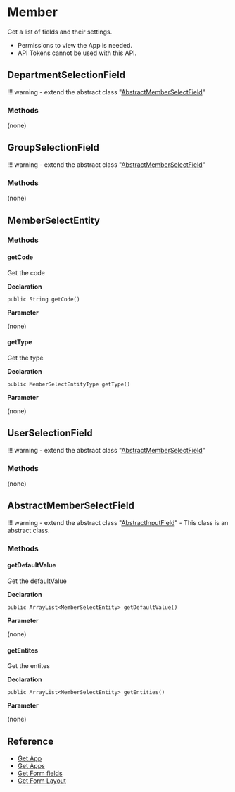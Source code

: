 # Member

Get a list of fields and their settings.

- Permissions to view the App is needed.
- API Tokens cannot be used with this API.

## DepartmentSelectionField

!!! warning
    - extend the abstract class  "[AbstractMemberSelectField](#abstractmemberselectfield)"

### Methods

(none)

## GroupSelectionField

!!! warning
    - extend the abstract class  "[AbstractMemberSelectField](#abstractmemberselectfield)"

### Methods

(none)

## MemberSelectEntity

### Methods

#### getCode

Get the code

**Declaration**
```
public String getCode()
```

**Parameter**

(none)

#### getType

Get the type

**Declaration**
```
public MemberSelectEntityType getType()
```

**Parameter**

(none)

## UserSelectionField

!!! warning
    - extend the abstract class  "[AbstractMemberSelectField](#abstractmemberselectfield)"

### Methods

(none)

## AbstractMemberSelectField

!!! warning
    - extend the abstract class "[AbstractInputField](../form-fields-input/#abstractinputfield.md)"
    - This class is an abstract class.

### Methods

#### getDefaultValue

Get the defaultValue

**Declaration**
```
public ArrayList<MemberSelectEntity> getDefaultValue()
```

**Parameter**

(none)

#### getEntites

Get the entites

**Declaration**
```
public ArrayList<MemberSelectEntity> getEntities()
```

**Parameter**

(none)

## Reference

- [Get App](https://developer.kintone.io/hc/en-us/articles/212494888)
- [Get Apps](https://developer.kintone.io/hc/en-us/articles/115005336727)
- [Get Form fields](https://developer.kintone.io/hc/en-us/articles/115005509288)
- [Get Form Layout](https://developer.kintone.io/hc/en-us/articles/115005509068)